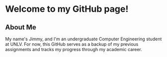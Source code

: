 # Welcome to my GitHub page!

## About Me

My name's Jimmy, and I'm an undergraduate Computer Engineering student at UNLV. For now, this GitHub serves as a backup of my previous assignments and tracks my progress through my academic career.

<!--
**kazuyam1negishi/kazuyam1negishi** is a ✨ _special_ ✨ repository because its `README.md` (this file) appears on your GitHub profile.

Here are some ideas to get you started:

- 🔭 I’m currently working on ...
- 🌱 I’m currently learning ...
- 👯 I’m looking to collaborate on ...
- 🤔 I’m looking for help with ...
- 💬 Ask me about ...
- 📫 How to reach me: ...
- 😄 Pronouns: ...
- ⚡ Fun fact: ...
-->
